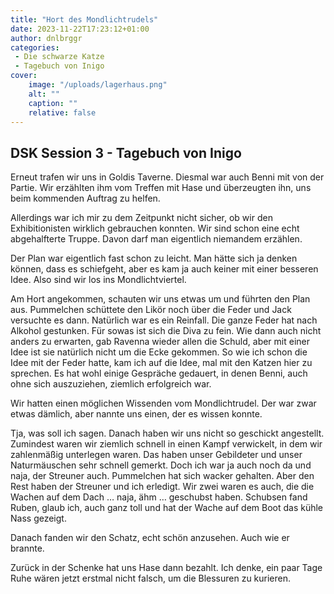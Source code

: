 ```yaml
---
title: "Hort des Mondlichtrudels"
date: 2023-11-22T17:23:12+01:00
author: dnlbrggr
categories:
 - Die schwarze Katze
 - Tagebuch von Inigo
cover:
    image: "/uploads/lagerhaus.png"
    alt: ""
    caption: ""
    relative: false
---
```


## DSK Session 3 - Tagebuch von Inigo

Erneut trafen wir uns in Goldis Taverne. Diesmal war auch Benni mit von der Partie. Wir erzählten ihm vom Treffen mit Hase und überzeugten ihn, uns beim kommenden Auftrag zu helfen. 

Allerdings war ich mir zu dem Zeitpunkt nicht sicher, ob wir den Exhibitionisten wirklich gebrauchen konnten. Wir sind schon eine echt abgehalfterte Truppe. Davon darf man eigentlich niemandem erzählen. 

Der Plan war eigentlich fast schon zu leicht. Man hätte sich ja denken können, dass es schiefgeht, aber es kam ja auch keiner mit einer besseren Idee. Also sind wir los ins Mondlichtviertel. 

Am Hort angekommen, schauten wir uns etwas um und führten den Plan aus. Pummelchen schüttete den Likör noch über die Feder und Jack versuchte es dann. Natürlich war es ein Reinfall. Die ganze Feder hat nach Alkohol gestunken. Für sowas ist sich die Diva zu fein. Wie dann auch nicht anders zu erwarten, gab Ravenna wieder allen die Schuld, aber mit einer Idee ist sie natürlich nicht um die Ecke gekommen. So wie ich schon die Idee mit der Feder hatte, kam ich auf die Idee, mal mit den Katzen hier zu sprechen. Es hat wohl einige Gespräche gedauert, in denen Benni, auch ohne sich auszuziehen, ziemlich erfolgreich war. 

Wir hatten einen möglichen Wissenden vom Mondlichtrudel. Der war zwar etwas dämlich, aber nannte uns einen, der es wissen konnte. 

Tja, was soll ich sagen. Danach haben wir uns nicht so geschickt angestellt. Zumindest waren wir ziemlich schnell in einen Kampf verwickelt, in dem wir zahlenmäßig unterlegen waren. Das haben unser Gebildeter und unser Naturmäuschen sehr schnell gemerkt. Doch ich war ja auch noch da und naja, der Streuner auch. Pummelchen hat sich wacker gehalten. Aber den Rest haben der Streuner und ich erledigt. Wir zwei waren es auch, die die Wachen auf dem Dach … naja, ähm … geschubst haben. Schubsen fand Ruben, glaub ich, auch ganz toll und hat der Wache auf dem Boot das kühle Nass gezeigt. 

Danach fanden wir den Schatz, echt schön anzusehen. Auch wie er brannte. 

Zurück in der Schenke hat uns Hase dann bezahlt. Ich denke, ein paar Tage Ruhe wären jetzt erstmal nicht falsch, um die Blessuren zu kurieren. 